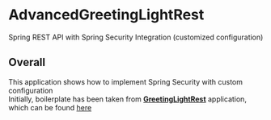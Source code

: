 # AdvancedGreetingLightRest

Spring REST API with Spring Security Integration (customized configuration)

## Overall
This application shows how to implement Spring Security with custom configuration<br>
Initially, boilerplate has been taken from <u><b>GreetingLightRest</b></u> application,
which can be found <a href="https://github.com/reborne/GreetingLightRest"> here </a>
